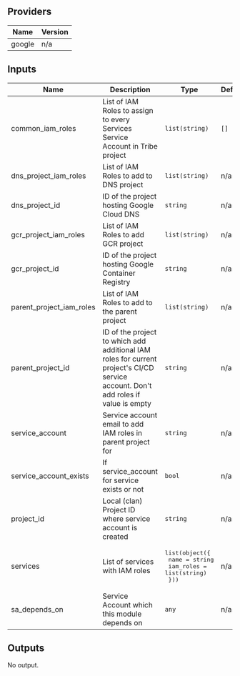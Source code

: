 ## Providers

| Name | Version |
|------|---------|
| google | n/a |

## Inputs

| Name | Description | Type | Default | Required |
|------|-------------|------|---------|:-----:|
| common\_iam\_roles | List of IAM Roles to assign to every Services Service Account in Tribe project | `list(string)` | `[]` | no |
| dns\_project\_iam\_roles | List of IAM Roles to add to DNS project | `list(string)` | n/a | yes |
| dns\_project\_id | ID of the project hosting Google Cloud DNS | `string` | n/a | yes |
| gcr\_project\_iam\_roles | List of IAM Roles to add GCR project | `list(string)` | n/a | yes |
| gcr\_project\_id | ID of the project hosting Google Container Registry | `string` | n/a | yes |
| parent\_project\_iam\_roles | List of IAM Roles to add to the parent project | `list(string)` | n/a | yes |
| parent\_project\_id | ID of the project to which add additional IAM roles for current project's CI/CD service account. Don't add roles if value is empty | `string` | n/a | yes |
| service\_account | Service account email to add IAM roles in parent project for | `string` | n/a | yes |
| service\_account\_exists | If service_account for service exists or not | `bool` | n/a | yes |
| project\_id | Local (clan) Project ID where service account is created | `string` | n/a | yes |
| services | List of services with IAM roles | <pre>list(object({<br>    name      = string<br>    iam_roles = list(string)<br>  }))<br></pre> | n/a | yes |
| sa\_depends\_on | Service Account which this module depends on | `any` | n/a | yes |

## Outputs

No output.
